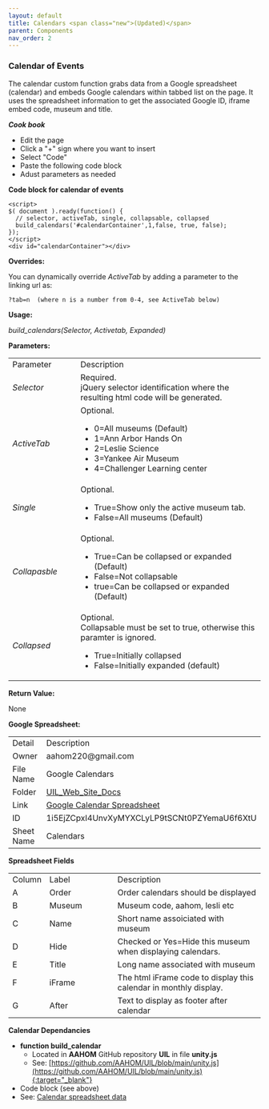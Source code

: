 ```yaml
---
layout: default
title: Calendars <span class="new">(Updated)</span>
parent: Components 
nav_order: 2
---
```


### Calendar of Events

The calendar custom function grabs data from a Google spreadsheet (calendar) and embeds Google calendars within tabbed list on the page.  It uses the spreadsheet information to get the associated Google ID, iframe embed code, museum and title.

***Cook book***
- Edit the page
- Click a "+" sign where you want to insert 
- Select "Code"
- Paste the following code block
- Adust parameters as needed

**Code block for calendar of events**
```
<script>
$( document ).ready(function() { 
  // selector, activeTab, single, collapsable, collapsed 
  build_calendars('#calendarContainer',1,false, true, false);
});
</script>
<div id="calendarContainer"></div>
``` 

**Overrides:**

You can dynamically override *ActiveTab* by adding a parameter to the linking url as:

```
?tab=n  (where n is a number from 0-4, see ActiveTab below)
```

**Usage:**

*build_calendars(Selector, Activetab, Expanded)*

**Parameters:**

<table class="ws-table-all notranslate"> 
  <tbody>
    <tr class="tableTop">
     <td style="width:120px">Parameter</td>
     <td>Description</td>
    </tr>
    <tr>
      <td><em>Selector</em></td>
      <td>Required.<br>jQuery selector identification where the resulting html code will be generated.</td>
    </tr>
    <tr class="w3-white">
      <td><em>ActiveTab</em></td>
      <td>Optional.
        <ul>
          <li>0=All museums (Default)</li>
          <li>1=Ann Arbor Hands On</li>
          <li>2=Leslie Science</li>
          <li>3=Yankee Air Museum</li>
          <li>4=Challenger Learning center</li>
        </ul>
     </td>
    </tr>
    <tr>
      <td><em>Single</em></td>
      <td>Optional.
        <ul>
          <li>True=Show only the active museum tab.</li>
          <li>False=All museums (Default)</li>
        </ul>
      </td>
    </tr>
    <tr>
      <td><em>Collapasble</em></td>
      <td>Optional.
        <ul>
          <li>True=Can be collapsed or expanded (Default)</li>
          <li>False=Not collapsable</li><li>true=Can be collapsed or expanded (Default)</li>
        </ul>
      </td>
    </tr>
    <tr>
      <td><em>Collapsed</em></td>
      <td>Optional.<br>
      Collapsable must be set to true, otherwise this paramter is ignored.
        <ul>
          <li>True=Initially collapsed</li>
          <li>False=Initially expanded (default)</li>
        </ul>
      </td>
    </tr>
  </tbody>
</table>

**Return Value:**

None

**Google Spreadsheet:**

<table class="ws-table-all notranslate"> 
  <tbody>
    <tr class="tableTop">
     <td style="width:120px">Detail</td>
     <td>Description</td>
    </tr>
    <tr>
      <td>Owner</td>
      <td>aahom220@gmail.com</td>
    </tr>
    <tr>
      <td>File Name</td>
      <td>Google Calendars</td>
    </tr>
    <tr>
      <td>Folder</td>
      <td><a href="https://drive.google.com/drive/folders/1YaVLSr9quHsbMDChBrlZUjpI_ZeG0cG-" target="_blank">UIL_Web_Site_Docs</a></td>
    </tr>
    <tr>
      <td>Link</td>
      <td><a href="https://docs.google.com/spreadsheets/d/1i5EjZCpxI4UnvXyMYXCLyLP9tSCNt0PZYemaU6f6XtU/edit#gid=0" target="_blank">Google Calendar Spreadsheet</a></td>
    </tr>
    <tr>
      <td>ID</td>
      <td>1i5EjZCpxI4UnvXyMYXCLyLP9tSCNt0PZYemaU6f6XtU</td>
    </tr>
    <tr>
      <td>Sheet Name</td>
      <td>Calendars</td>
    </tr>
  </tbody>
</table>

**Spreadsheet Fields**

<table class="ws-table-all notranslate"> 
  <tbody>
    <tr class="tableTop">
    <td style="width:20px">Column</td>
    <td style="width:120px">Label</td>
    <td>Description</td>
    </tr>
    <tr>
    <td>A</td>
    <td>Order</td>
    <td>Order calendars should be displayed</td>
  </tr>
  <tr>
    <td>B</td>
    <td>Museum</td>
    <td>Museum code, aahom, lesli etc</td>
  </tr>
  <tr>
    <td>C</td>
    <td>Name</td>
    <td>Short name assoiciated with museum</td>
  </tr>
  <tr>
    <td>D</td>
    <td>Hide</td>
    <td>Checked or Yes=Hide this museum when displaying calendars.</td>
    </tr>
    <tr>
    <td>E</td>
    <td>Title</td>
    <td>Long name associated with museum</td>
    </tr>
    <tr>
    <td>F</td>
    <td>iFrame</td>
    <td>The html iFrame code to display this calendar in monthly display.</td>
  </tr>
    <tr>
    <td>G</td>
    <td>After</td>
    <td>Text to display as footer after calendar</td>
    </tr>
  </tbody>
</table>


**Calendar Dependancies**
- **function build_calendar**
  - Located in **AAHOM** GitHub repository **UIL** in file **unity.js**
  - See: [https://github.com/AAHOM/UIL/blob/main/unity.js](https://github.com/AAHOM/UIL/blob/main/unity.js){:target="_blank"}
- Code block (see above)
- See: [Calendar spreadsheet data]({{site.mybase}}/spreadsheets/calendar.html)

